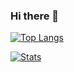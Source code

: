 ### Hi there 👋

[![Top Langs](https://github-readme-stats.vercel.app/api/top-langs/?username=Darren-Lionardo&hide=asp.net&layout=compact&theme=tokyonight&hide_border=true&langs_count=10&title_color=22a4b3&custom_title=Top%20Languages)](https://github.com/Darren-Lionardo)

[![Stats](https://github-readme-stats.vercel.app/api?username=Darren-Lionardo&theme=tokyonight&hide_border=true&custom_title=Darren%27s%20GitHub%20Stats&title_color=22a4b3&count_private=true&show_icons=true)](https://github.com/Darren-Lionardo)
